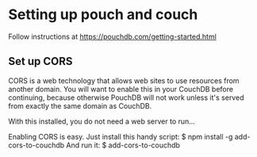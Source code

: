 # Setting up pouch and couch

Follow instructions at 
https://pouchdb.com/getting-started.html

## Set up CORS
CORS is a web technology that allows web sites to use resources from another domain. You will want to enable this in your CouchDB before continuing, because otherwise PouchDB will not work unless it's served from exactly the same domain as CouchDB.

With this installed, you do not need a web server to run...

Enabling CORS is easy. Just install this handy script:
$ npm install -g add-cors-to-couchdb
And run it:
$ add-cors-to-couchdb
